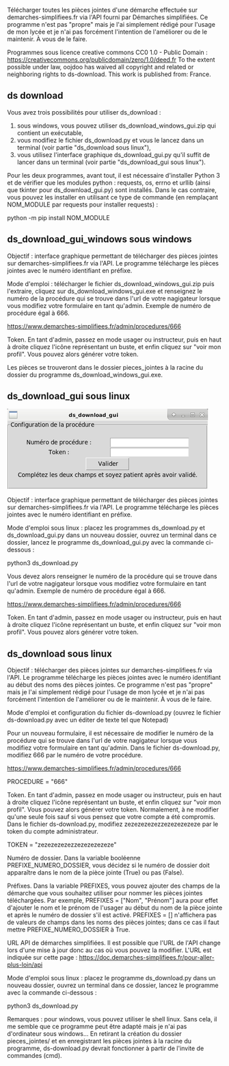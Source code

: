 Télécharger toutes les pièces jointes d'une démarche effectuée sur demarches-simplifiees.fr via l'API fourni par Démarches simplifiées.
Ce programme n'est pas "propre" mais je l'ai simplement rédigé pour l'usage de mon lycée et je n'ai pas forcément l'intention de l'améliorer ou de le maintenir. À vous de le faire.

Programmes sous licence creative commons CC0 1.0 - Public Domain : https://creativecommons.org/publicdomain/zero/1.0/deed.fr
To the extent possible under law, oojdoo has waived all copyright and related or neighboring rights to ds-download. This work is published from: France. 

## ds download

Vous avez trois possibilités pour utiliser ds_download :
1) sous windows, vous pouvez utiliser ds_download_windows_gui.zip qui contient un exécutable,
2) vous modifiez le fichier ds_download.py et vous le lancez dans un terminal (voir partie "ds_download sous linux"),
3) vous utilisez l'interface graphique ds_download_gui.py qu'il suffit de lancer dans un terminal (voir partie "ds_download_gui sous linux").

Pour les deux programmes, avant tout, il est nécessaire d'installer Python 3 et de vérifier que les modules python : requests, os, errno et urllib (ainsi que tkinter pour ds_download_gui.py) sont installés. Dans le cas contraire, vous pouvez les installer en utilisant ce type de commande (en remplaçant NOM_MODULE par requests pour installer requests) :

python -m pip install NOM_MODULE

## ds_download_gui_windows sous windows

Objectif : interface graphique permettant de télécharger des pièces jointes sur demarches-simplifiees.fr via l'API. Le programme télécharge les pièces jointes avec le numéro identifiant en préfixe.

Mode d'emploi : télécharger le fichier ds_download_windows_gui.zip puis l'extraire, cliquez sur ds_download_windows_gui.exe et renseignez le numéro de la procédure qui se trouve dans l'url de votre nagigateur lorsque vous modifiez votre formulaire en tant qu'admin. Exemple de numéro de procédure égal à 666.

https://www.demarches-simplifiees.fr/admin/procedures/666

Token.
En tant d'admin, passez en mode usager ou instructeur, puis en haut à droite cliquez l'icône représentant un buste, et enfin
cliquez sur "voir mon profil". Vous pouvez alors générer votre token.

Les pièces se trouveront dans le dossier pieces_jointes à la racine du dossier du programme ds_download_windows_gui.exe.

## ds_download_gui sous linux

<img src="https://github.com/oojdoo/ds-download/blob/master/ds_download_gui_capture.png" alt="Capture ds_download_gui.">

Objectif : interface graphique permettant de télécharger des pièces jointes sur demarches-simplifiees.fr via l'API. Le programme télécharge les pièces jointes avec le numéro identifiant en préfixe.

Mode d'emploi sous linux : placez les programmes ds_download.py et ds_download_gui.py dans un nouveau dossier, ouvrez un terminal dans ce dossier, lancez le programme ds_download_gui.py  avec la commande ci-dessous :   

python3 ds_download.py

Vous devez alors renseigner le numéro de la procédure qui se trouve dans l'url de votre nagigateur lorsque vous modifiez votre formulaire en tant qu'admin. Exemple de numéro de procédure égal à 666.

https://www.demarches-simplifiees.fr/admin/procedures/666

Token.
En tant d'admin, passez en mode usager ou instructeur, puis en haut à droite cliquez l'icône représentant un buste, et enfin
cliquez sur "voir mon profil". Vous pouvez alors générer votre token.


## ds_download sous linux


Objectif : télécharger des pièces jointes sur demarches-simplifiees.fr via l'API. Le programme télécharge les pièces jointes avec le numéro identifiant au début des noms des pièces jointes. Ce programme n'est pas "propre" mais je l'ai simplement rédigé pour l'usage de mon lycée et je n'ai pas forcément l'intention de l'améliorer ou de le maintenir. À vous de le faire.

Mode d'emploi et configuration du fichier ds-download.py (ouvrez le fichier ds-download.py avec un éditer de texte tel que Notepad)

Pour un nouveau formulaire, il est nécessaire de modifier le numéro de la procédure qui se trouve dans l'url de votre nagigateur lorsque vous modifiez votre formulaire en tant qu'admin. Dans le fichier ds-download.py, modifiez 666 par le numéro de votre procédure.

https://www.demarches-simplifiees.fr/admin/procedures/666

PROCEDURE = "666"

Token.
En tant d'admin, passez en mode usager ou instructeur, puis en haut à droite cliquez l'icône représentant un buste, et enfin
cliquez sur "voir mon profil". Vous pouvez alors générer votre token. Normalement, à ne modifier qu'une seule fois sauf si vous pensez que votre compte a été compromis. Dans le fichier ds-download.py, modifiez zezezezezezzezezezezeze par le token du compte administrateur.

TOKEN = "zezezezezezzezezezezeze"


Numéro de dossier. Dans la variable booléenne PREFIXE_NUMERO_DOSSIER, vous décidez si le numéro de dossier doit apparaître dans le nom de la pièce jointe (True) ou pas (False).


Préfixes. Dans la variable PREFIXES, vous pouvez ajouter des champs de la démarche que vous souhaitez utiliser pour nommer les pièces jointes téléchargées. Par exemple, PREFIXES = ["Nom", "Prénom"] aura pour effet d'ajouter le nom et le prénom de l'usager au début du nom de la pièce jointe et après le numéro de dossier s'il est activé. PREFIXES = [] n'affichera pas de valeurs de champs dans les noms des pièces jointes; dans ce cas il faut mettre PREFIXE_NUMERO_DOSSIER à True.


URL API de démarches simplifiées. Il est possible que l'URL de l'API change lors d'une mise à jour donc au cas où vous pouvez la modifier. L'URL est indiquée sur cette page : https://doc.demarches-simplifiees.fr/pour-aller-plus-loin/api


Mode d'emploi sous linux : placez le programme ds_download.py dans un nouveau  dossier, ouvrez un terminal dans ce dossier, lancez le programme avec la commande ci-dessous :   

python3 ds_download.py

Remarques : pour windows, vous pouvez utiliser le shell linux. Sans cela, il me semble que ce programme peut être adapté mais je n'ai pas d'ordinateur sous windows... En retirant la création du dossier pieces_jointes/ et en enregistrant les pièces jointes à la racine du programme, ds-download.py devrait fonctionner à partir de l'invite de commandes (cmd).
